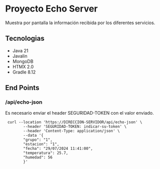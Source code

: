 # Proyecto Echo Server

Muestra por pantalla la información recibida por los diferentes servicios.

## Tecnologias

- Java 21
- Javalin
- MongoDB
- HTMX 2.0
- Gradle 8.12

## End Points

### /api/echo-json

Es necesario enviar el header SEGURIDAD-TOKEN con el valor enviado.

```
 curl --location 'https://DIRECCION-SERVIDOR/api/echo-json' \
        --header 'SEGURIDAD-TOKEN: indicar-su-token' \
        --header 'Content-Type: application/json' \
        --data '{
        "grupo": "1",
        "estacion": "1",
        "fecha": "29/07/2024 11:41:00",
        "temperatura": 25.7,
        "humedad": 56
        }'
```